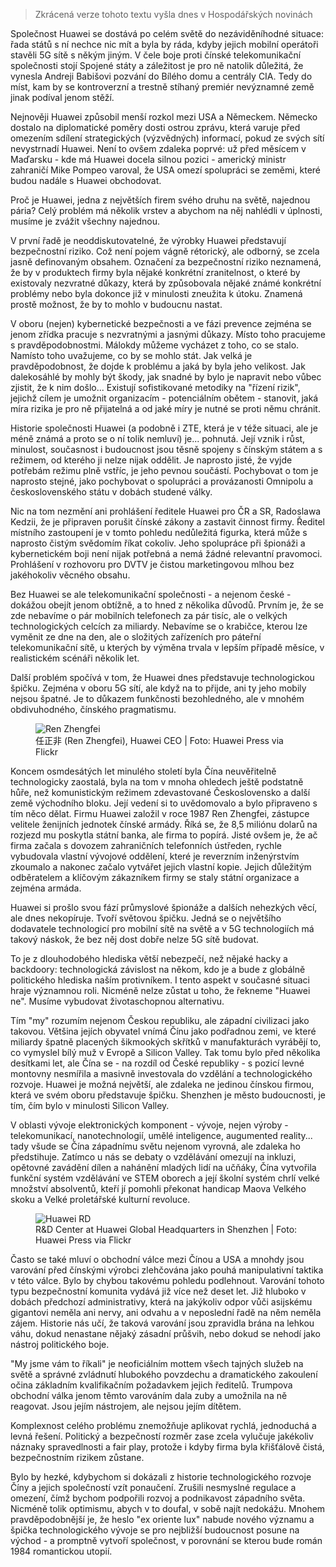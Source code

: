 <!-- dcterms:title = Ex oriente lux: Pária Huawei -->
<!-- dcterms:abstract = Společnost Huawei se dostává po celém světě do nezáviděníhodné situace: řada států s ní nechce nic mít. Nejnověji Huawei způsobil diplomatickou při mezi USA a Německem. Skutečné nebezpečí pro budoucnost se ale neskrývá jenom v možnosti špehování. -->
<!-- dcterms:creator = Michal Altair Valášek -->
<!-- x4w:pictureUrl = /perex-pictures/logo-huawei.png -->
<!-- x4w:pictureWidth = 150 -->
<!-- x4w:pictureHeight = 150 -->
<!-- x4w:coverUrl = /cover-pictures/20190318-ex-oriente-lux.jpg -->
<!-- x4w:coverCredits = Anton Strogonoff via Flickr, CC BY -->
<!-- x4w:category = Bezpečnost -->
<!-- dcterms:date = 2019-03-18 -->

> Zkrácená verze tohoto textu vyšla dnes v Hospodářských novinách

Společnost Huawei se dostává po celém světě do nezáviděníhodné situace: řada států s ní nechce nic mít a byla by ráda, kdyby jejich mobilní operátoři stavěli 5G sítě s někým jiným. V čele boje proti čínské telekomunikační společnosti stojí Spojené státy a záležitost je pro ně natolik důležitá, že vynesla Andreji Babišovi pozvání do Bílého domu a centrály CIA. Tedy do míst, kam by se kontroverzní a trestně stíhaný premiér nevýznamné země jinak podíval jenom stěží.

Nejnověji Huawei způsobil menší rozkol mezi USA a Německem. Německo dostalo na diplomatické poměry dosti ostrou zprávu, která varuje před omezením sdílení strategických (výzvědných) informací, pokud ze svých sítí nevystrnadí Huawei. Není to ovšem zdaleka poprvé: už před měsícem v Maďarsku - kde má Huawei docela silnou pozici - americký ministr zahraničí Mike Pompeo varoval, že USA omezí spolupráci se zeměmi, které budou nadále s Huawei obchodovat.

Proč je Huawei, jedna z největších firem svého druhu na světě, najednou pária? Celý problém má několik vrstev a abychom na něj nahlédli v úplnosti, musíme je zvážit všechny najednou.

V první řadě je neoddiskutovatelné, že výrobky Huawei představují bezpečnostní riziko. Což není pojem vágně rétorický, ale odborný, se zcela jasně definovaným obsahem. Označení za bezpečnostní riziko neznamená, že by v produktech firmy byla nějaké konkrétní zranitelnost, o které by existovaly nezvratné důkazy, která by způsobovala nějaké známé konkrétní problémy nebo byla dokonce již v minulosti zneužita k útoku. Znamená prostě možnost, že by to mohlo v budoucnu nastat.

V oboru (nejen) kybernetické bezpečnosti a ve fázi prevence zejména se jenom zřídka pracuje s nezvratnými a jasnými důkazy. Místo toho pracujeme s pravděpodobnostmi. Málokdy můžeme vycházet z toho, co se stalo. Namísto toho uvažujeme, co by se mohlo stát. Jak velká je pravděpodobnost, že dojde k problému a jaká by byla jeho velikost. Jak dalekosáhlé by mohly být škody, jak snadné by bylo je napravit nebo vůbec zjistit, že k nim došlo... Existují sofistikované metodiky na "řízení rizik", jejichž cílem je umožnit organizacím - potenciálním obětem - stanovit, jaká míra rizika je pro ně přijatelná a od jaké míry je nutné se proti němu chránit.

Historie společnosti Huawei (a podobně i ZTE, která je v téže situaci, ale je méně známá a proto se o ní tolik nemluví) je... pohnutá. Její vznik i růst, minulost, současnost i budoucnost jsou těsně spojeny s čínským státem a s režimem, od kterého ji nelze nijak oddělit. Je naprosto jisté, že vyjde potřebám režimu plně vstříc, je jeho pevnou součástí. Pochybovat o tom je naprosto stejné, jako pochybovat o spolupráci a provázanosti Omnipolu a československého státu v dobách studené války.

Nic na tom nezmění ani prohlášení ředitele Huawei pro ČR a SR, Radoslawa Kedzii, že je připraven porušit čínské zákony a zastavit činnost firmy. Ředitel místního zastoupení je v tomto pohledu nedůležitá figurka, která může s naprosto čistým svědomím říkat cokoliv. Jeho spolupráce při špionáži a kybernetickém boji není nijak potřebná a nemá žádné relevantní pravomoci. Prohlášení v rozhovoru pro DVTV je čistou marketingovou mlhou bez jakéhokoliv věcného obsahu.

Bez Huawei se ale telekomunikační společnosti - a nejenom české - dokážou obejít jenom obtížně, a to hned z několika důvodů. Prvním je, že se zde nebavíme o pár mobilních telefonech za pár tisíc, ale o velkých technologických celcích za miliardy. Nebavíme se o krabičce, kterou lze vyměnit ze dne na den, ale o složitých zařízeních pro páteřní telekomunikační sítě, u kterých by výměna trvala v lepším případě měsíce, v realistickém scénáři několik let.

Další problém spočívá v tom, že Huawei dnes představuje technologickou špičku. Zejména v oboru 5G sítí, ale když na to přijde, ani ty jeho mobily nejsou špatné. Je to důkazem funkčnosti bezohledného, ale v mnohém obdivuhodného, čínského pragmatismu.

<figure>
    <img src="https://www.cdn.altairis.cz/Blog/2019/20190318-ren-zhengfei.jpg" alt="Ren Zhengfei" />
    <figcaption>任正非 (Ren Zhengfei), Huawei CEO | Foto: Huawei Press via Flickr</figcaption>
</figure>

Koncem osmdesátých let minulého století byla Čína neuvěřitelně technologicky zaostalá, byla na tom v mnoha ohledech ještě podstatně hůře, než komunistickým režimem zdevastované Československo a další země východního bloku. Její vedení si to uvědomovalo a bylo připraveno s tím něco dělat. Firmu Huawei založil v roce 1987 Ren Zhengfei, zástupce velitele ženijních jednotek čínské armády. Říká se, že 8,5 miliónu dolarů na rozjezd mu poskytla státní banka, ale firma to popírá. Jisté ovšem je, že ač firma začala s dovozem zahraničních telefonních ústředen, rychle vybudovala vlastní vývojové oddělení, které je reverzním inženýrstvím zkoumalo a nakonec začalo vytvářet jejich vlastní kopie. Jejich důležitým odběratelem a klíčovým zákazníkem firmy se staly státní organizace a zejména armáda.

Huawei si prošlo svou fází průmyslové špionáže a dalších nehezkých věcí, ale dnes nekopíruje. Tvoří světovou špičku. Jedná se o největšího dodavatele technologicí pro mobilní sítě na světě a v 5G technologiích má takový náskok, že bez něj dost dobře nelze 5G sítě budovat.

To je z dlouhodobého hlediska větší nebezpečí, než nějaké hacky a backdoory: technologická závislost na někom, kdo je a bude z globálně politického hlediska naším protivníkem. I tento aspekt v současné situaci hraje významnou roli. Nicméně nelze zůstat u toho, že řekneme "Huawei ne". Musíme vybudovat životaschopnou alternativu.

Tím "my" rozumím nejenom Českou republiku, ale západní civilizaci jako takovou. Většina jejích obyvatel vnímá Čínu jako podřadnou zemi, ve které miliardy špatně placených šikmookých skřítků v manufakturách vyrábějí to, co vymyslel bílý muž v Evropě a Silicon Valley. Tak tomu bylo před několika desítkami let, ale Čína se - na rozdíl od České republiky - s pozicí levné montovny nesmířila a masivně investovala do vzdělání a technologického rozvoje. Huawei je možná největší, ale zdaleka ne jedinou čínskou firmou, která ve svém oboru představuje špičku. Shenzhen je město budoucnosti, je tím, čím bylo v minulosti Silicon Valley. 

V oblasti vývoje elektronických komponent - vývoje, nejen výroby - telekomunikací, nanotechnologií, umělé inteligence, augumented reality... tady všude se Čína západnímu světu nejenom vyrovná, ale zdaleka ho předstihuje. Zatímco u nás se debaty o vzdělávání omezují na inkluzi, opětovné zavádění dílen a nahánění mladých lidí na učňáky, Čína vytvořila funkční systém vzdělávání ve STEM oborech a její školní systém chrlí velké množství absolventů, kteří jí pomohli překonat handicap Maova Velkého skoku a Velké proletářské kulturní revoluce.

<figure>
    <img src="https://www.cdn.altairis.cz/Blog/2019/20190318-huawei-rd.jpg" alt="Huawei RD" />
    <figcaption>R&D Center at Huawei Global Headquarters in Shenzhen | Foto: Huawei Press via Flickr</figcaption>
</figure>

Často se také mluví o obchodní válce mezi Čínou a USA a mnohdy jsou varování před čínskými výrobci zlehčována jako pouhá manipulativní taktika v této válce. Bylo by chybou takovému pohledu podlehnout. Varování tohoto typu bezpečnostní komunita vydává již více než deset let. Již hluboko v dobách předchozí administrativy, která na jakýkoliv odpor vůči asijskému gigantovi neměla ani nervy, ani odvahu a v neposlední řadě na něm neměla zájem. Historie nás učí, že taková varování jsou zpravidla brána na lehkou váhu, dokud nenastane nějaký zásadní průšvih, nebo dokud se nehodí jako nástroj politického boje.

"My jsme vám to říkali" je neoficiálním mottem všech tajných služeb na světě a správné zvládnutí hlubokého povzdechu a dramatického zakoulení očina základním kvalifikačním požadavkem jejich ředitelů. Trumpova obchodní válka jenom těmto varováním dala zuby a umožnila na ně reagovat. Jsou jejím nástrojem, ale nejsou jejím dítětem.

Komplexnost celého problému znemožňuje aplikovat rychlá, jednoduchá a levná řešení. Politický a bezpečností rozměr zase zcela vylučuje jakékoliv náznaky spravedlnosti a fair play, protože i kdyby firma byla křišťálově čistá, bezpečnostním rizikem zůstane.

Bylo by hezké, kdybychom si dokázali z historie technologického rozvoje Číny a jejich společností vzít ponaučení. Zrušili nesmyslné regulace a omezení, čímž bychom podpořili rozvoj a podnikavost západního světa. Nicméně tolik optimismu, abych v to doufal, v sobě najít nedokážu. Mnohem pravděpodobnější je, že heslo "ex oriente lux" nabude nového významu a špička technologického vývoje se pro nejbližší budoucnost posune na východ - a promptně vytvoří společnost, v porovnání se kterou bude román 1984 romantickou utopií.
